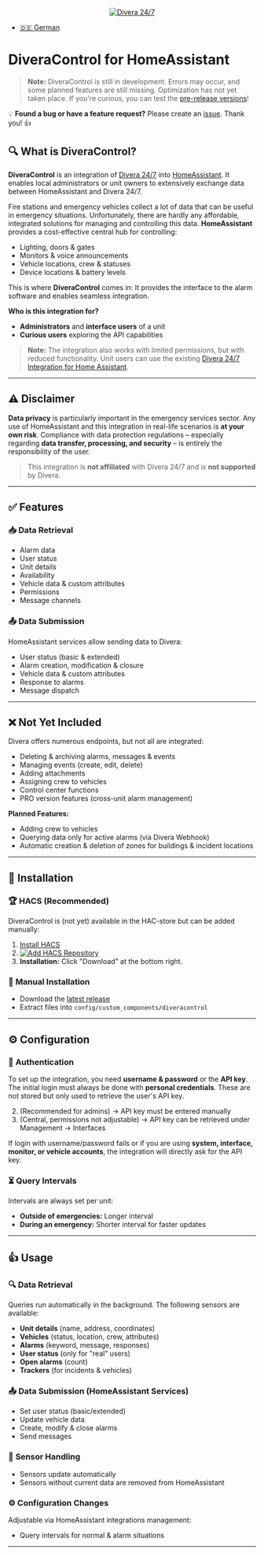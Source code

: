 <p align="center">
  <a href="https://www.divera247.com">
    <img src="https://www.divera247.com/downloads/grafik/divera247_logo_800.png" alt="Divera 24/7">
  </a>
</p>

- [🇩🇪 German](README.md)

# DiveraControl for HomeAssistant

> **Note:** DiveraControl is still in development. Errors may occur, and some planned features are still missing. Optimization has not yet taken place. If you're curious, you can test the [pre-release versions](https://github.com/moehrem/DiveraControl/releases)!

💡 **Found a bug or have a feature request?** Please create an [issue](https://github.com/moehrem/DiveraControl/issues). Thank you! 👍

## 🔍 What is DiveraControl?

**DiveraControl** is an integration of [Divera 24/7](https://www.divera247.com) into [HomeAssistant](https://www.home-assistant.io/). It enables local administrators or unit owners to extensively exchange data between HomeAssistant and Divera 24/7.

Fire stations and emergency vehicles collect a lot of data that can be useful in emergency situations. Unfortunately, there are hardly any affordable, integrated solutions for managing and controlling this data. **HomeAssistant** provides a cost-effective central hub for controlling:
- Lighting, doors & gates
- Monitors & voice announcements
- Vehicle locations, crew & statuses
- Device locations & battery levels

This is where **DiveraControl** comes in: It provides the interface to the alarm software and enables seamless integration.

**Who is this integration for?**
- **Administrators** and **interface users** of a unit
- **Curious users** exploring the API capabilities

> **Note:** The integration also works with limited permissions, but with reduced functionality. Unit users can use the existing [Divera 24/7 Integration for Home Assistant](https://github.com/fwmarcel/home-assistant-divera).

---

## ⚠️ Disclaimer

**Data privacy** is particularly important in the emergency services sector. Any use of HomeAssistant and this integration in real-life scenarios is **at your own risk**. Compliance with data protection regulations – especially regarding **data transfer, processing, and security** – is entirely the responsibility of the user.

> This integration is **not affiliated** with Divera 24/7 and is **not supported** by Divera.

---

## ✅ Features

### 📥 **Data Retrieval**
- Alarm data
- User status
- Unit details
- Availability
- Vehicle data & custom attributes
- Permissions
- Message channels

### 📤 **Data Submission**
HomeAssistant services allow sending data to Divera:
- User status (basic & extended)
- Alarm creation, modification & closure
- Vehicle data & custom attributes
- Response to alarms
- Message dispatch

---

## ❌ Not Yet Included
Divera offers numerous endpoints, but not all are integrated:
- Deleting & archiving alarms, messages & events
- Managing events (create, edit, delete)
- Adding attachments
- Assigning crew to vehicles
- Control center functions
- PRO version features (cross-unit alarm management)

**Planned Features:**
- Adding crew to vehicles
- Querying data only for active alarms (via Divera Webhook)
- Automatic creation & deletion of zones for buildings & incident locations

---

## 📂 Installation

### 🏆 **HACS (Recommended)**
DiveraControl is (not yet) available in the HAC-store but can be added manually:

1. [Install HACS](https://www.hacs.xyz/docs/use/)
2. [![Add HACS Repository](https://my.home-assistant.io/badges/hacs_repository.svg)](https://my.home-assistant.io/redirect/hacs_repository/?owner=moehrem&repository=diveracontrol&category=Integration)
3. **Installation:** Click "Download" at the bottom right.

### 🔧 **Manual Installation**
- Download the [latest release](https://github.com/moehrem/DiveraControl/releases/latest)
- Extract files into `config/custom_components/diveracontrol`

---

## ⚙️ Configuration

### 🔑 **Authentication**
To set up the integration, you need **username & password** or the **API key**. The initial login must always be done with **personal credentials**. These are not stored but only used to retrieve the user's API key.

2.  (Recommended for admins) → API key must be entered manually
3.  (Central, permissions not adjustable) → API key can be retrieved under Management → Interfaces

If login with username/password fails or if you are using **system, interface, monitor, or vehicle accounts**, the integration will directly ask for the API key.

### ⏳ **Query Intervals**
Intervals are always set per unit:
- **Outside of emergencies:** Longer interval
- **During an emergency:** Shorter interval for faster updates

---

## 👍 Usage

### 🔍 **Data Retrieval**
Queries run automatically in the background. The following sensors are available:
- **Unit details** (name, address, coordinates)
- **Vehicles** (status, location, crew, attributes)
- **Alarms** (keyword, message, responses)
- **User status** (only for "real" users)
- **Open alarms** (count)
- **Trackers** (for incidents & vehicles)

### 📤 **Data Submission** (HomeAssistant Services)
- Set user status (basic/extended)
- Update vehicle data
- Create, modify & close alarms
- Send messages

### 🔄 **Sensor Handling**
- Sensors update automatically
- Sensors without current data are removed from HomeAssistant

### ⚙️ **Configuration Changes**
Adjustable via HomeAssistant integrations management:
- Query intervals for normal & alarm situations

---